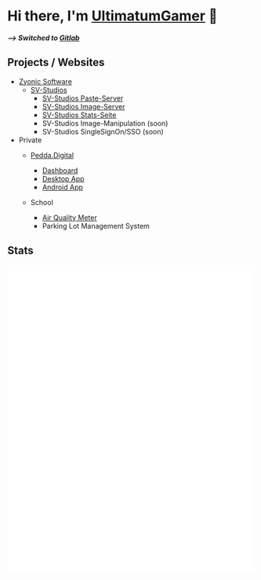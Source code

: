 # Hi there, I'm [UltimatumGamer][website] 👋

***--> Switched to [Gitlab][gitlab]***

## Projects / Websites
- [Zyonic Software](https://zyonicsoftware.com/)
  - [SV-Studios](https://sv-studios.net/)
    - [SV-Studios Paste-Server](https://paste.sv-studios.net/)
    - [SV-Studios Image-Server](https://image.sv-studios.net/)
    - [SV-Studios Stats-Seite](https://stats.sv-studios.net/)
    - SV-Studios Image-Manipulation (soon)
    - SV-Studios SingleSignOn/SSO (soon)
- Private
  - [Pedda.Digital](https://pedda.digital/)
    - [Dashboard](https://dashboard.pedda.digital/) 
    - [Desktop App](https://dashboard-app.pedda.digital/) 
    - [Android App](https://github.com/UltimatumGamer/P-DashboardMobileApp/releases)

  - School
    - [Air Quality Meter](https://dashboard.pedda.digital/en/thermometer)
    - Parking Lot Management System

## Stats

![Metrics](https://github.com/UltimatumGamer/UltimatumGamer/blob/master/github-metrics.svg)

[website]: https://pedda.digital
[gitlab]: https://gitlab.zyonicsoftware.com/UltimatumGamer/
[twitter]: https://twitter.com/ultimatumgamer1
[youtube]: https://www.youtube.com/channel/UCHAwnRWgTi3Pp_T6cHBSr4Q
[instagram]: https://instagram.com/ultimatumgamer1
